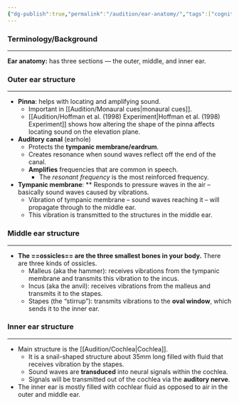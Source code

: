 ```yaml
---
{"dg-publish":true,"permalink":"/audition/ear-anatomy/","tags":["cognitivescience","audition"]}
---
```


### **Terminology/Background**
---
**Ear anatomy:** has three sections — the outer, middle, and inner ear.

### **Outer ear structure**
---
- **Pinna**: helps with locating and amplifying sound.
	- Important in [[Audition/Monaural cues\|monaural cues]].
	- [[Audition/Hoffman et al. (1998) Experiment\|Hoffman et al. (1998) Experiment]] shows how altering the shape of the pinna affects locating sound on the elevation plane.
- **Auditory canal** (earhole)
	- Protects the **tympanic membrane/eardrum**.
	- Creates resonance when sound waves reflect off the end of the canal.
	- **Amplifies** frequencies that are common in speech.
		- The _resonant frequency_ is the most reinforced frequency.
- **Tympanic membrane**: ** Responds to pressure waves in the air – basically sound waves caused by vibrations.
	- Vibration of tympanic membrane – sound waves reaching it – will propagate through to the middle ear.
	- This vibration is transmitted to the structures in the middle ear.

### **Middle ear structure**
---
- **The ==ossicles== are the three smallest bones in your body.** There are three kinds of ossicles.
	- Malleus (aka the hammer): receives vibrations from the tympanic membrane and transmits this vibration to the incus.
	- Incus (aka the anvil): receives vibrations from the malleus and transmits it to the stapes.
	- Stapes (the “stirrup”): transmits vibrations to the **oval window**, which sends it to the inner ear.

### **Inner ear structure**
---
- Main structure is the [[Audition/Cochlea\|Cochlea]].
	- It is a snail-shaped structure about 35mm long filled with fluid that receives vibration by the stapes.
	- Sound waves are **transduced** into neural signals within the cochlea.
	- Signals will be transmitted out of the cochlea via the **auditory nerve**.
- The inner ear is mostly filled with cochlear fluid as opposed to air in the outer and middle ear.